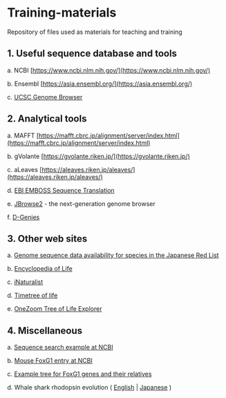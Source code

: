 # Training-materials
Repository of files used as materials for teaching and training


## 1. Useful sequence database and tools
a. NCBI [https://www.ncbi.nlm.nih.gov/](https://www.ncbi.nlm.nih.gov/)

b. Ensembl [https://asia.ensembl.org/](https://asia.ensembl.org/)

c. [UCSC Genome Browser](https://genome-asia.ucsc.edu/cgi-bin/hgGateway?redirect=manual&source=genome.ucsc.edu)

## 2. Analytical tools
a. MAFFT [https://mafft.cbrc.jp/alignment/server/index.html](https://mafft.cbrc.jp/alignment/server/index.html)

b. gVolante [https://gvolante.riken.jp/](https://gvolante.riken.jp/)

c. aLeaves [https://aleaves.riken.jp/aleaves/](https://aleaves.riken.jp/aleaves/)

d. [EBI EMBOSS Sequence Translation](https://www.ebi.ac.uk/Tools/st/)

e. [JBrowse2](https://jbrowse.org/jb2/) - the next-generation genome browser

f. [D-Genies](https://dgenies.toulouse.inra.fr/)


## 3. Other web sites

a. [Genome sequence data availability
for species in the
Japanese Red List](https://kirill-kryukov.com/study/Rare-species-of-Japan/)

b. [Encyclopedia of Life](https://eol.org/)

c. [iNaturalist](https://www.inaturalist.org/)

d. [Timetree of life](http://timetree.org/)

e. [OneZoom Tree of Life Explorer](https://www.onezoom.org/)

## 4. Miscellaneous

a. [Sequence search example at NCBI](https://www.ncbi.nlm.nih.gov/nuccore/?term=2023%2F01%2F01%3A2023%2F08%2F10%5Bpdat%5D+AND+Chondrichthyes%5BOrganism%5D+AND+1000%3A50000%5Bslen%5D+NOT+mitochondrion%5Btitle%5D+NOT+partial%5Btitle%5D)

b. [Mouse FoxG1 entry at NCBI](https://www.ncbi.nlm.nih.gov/gene/15228/)

c. [Example tree for FoxG1 genes and their relatives](https://www.nature.com/articles/s41559-018-0673-5/figures/4)

d. Whale shark rhodopsin evolution ( [English](https://www.pnas.org/doi/10.1073/pnas.2220728120) | [Japanese](https://www.nig.ac.jp/nig/ja/2023/03/research-highlights_ja/pr20230322.html) ) 
